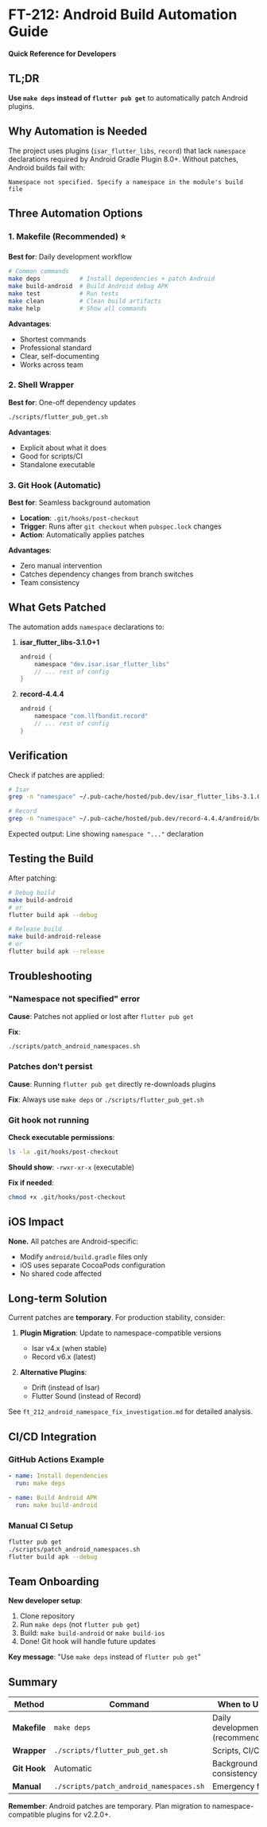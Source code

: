 # FT-212: Android Build Automation Guide

**Quick Reference for Developers**

## TL;DR

**Use `make deps` instead of `flutter pub get`** to automatically patch Android plugins.

## Why Automation is Needed

The project uses plugins (`isar_flutter_libs`, `record`) that lack `namespace` declarations required by Android Gradle Plugin 8.0+. Without patches, Android builds fail with:

```
Namespace not specified. Specify a namespace in the module's build file
```

## Three Automation Options

### 1. Makefile (Recommended) ⭐

**Best for**: Daily development workflow

```bash
# Common commands
make deps           # Install dependencies + patch Android
make build-android  # Build Android debug APK
make test           # Run tests
make clean          # Clean build artifacts
make help           # Show all commands
```

**Advantages**:
- Shortest commands
- Professional standard
- Clear, self-documenting
- Works across team

### 2. Shell Wrapper

**Best for**: One-off dependency updates

```bash
./scripts/flutter_pub_get.sh
```

**Advantages**:
- Explicit about what it does
- Good for scripts/CI
- Standalone executable

### 3. Git Hook (Automatic)

**Best for**: Seamless background automation

- **Location**: `.git/hooks/post-checkout`
- **Trigger**: Runs after `git checkout` when `pubspec.lock` changes
- **Action**: Automatically applies patches

**Advantages**:
- Zero manual intervention
- Catches dependency changes from branch switches
- Team consistency

## What Gets Patched

The automation adds `namespace` declarations to:

1. **isar_flutter_libs-3.1.0+1**
   ```gradle
   android {
       namespace "dev.isar.isar_flutter_libs"
       // ... rest of config
   }
   ```

2. **record-4.4.4**
   ```gradle
   android {
       namespace "com.llfbandit.record"
       // ... rest of config
   }
   ```

## Verification

Check if patches are applied:

```bash
# Isar
grep -n "namespace" ~/.pub-cache/hosted/pub.dev/isar_flutter_libs-3.1.0+1/android/build.gradle

# Record
grep -n "namespace" ~/.pub-cache/hosted/pub.dev/record-4.4.4/android/build.gradle
```

Expected output: Line showing `namespace "..."` declaration

## Testing the Build

After patching:

```bash
# Debug build
make build-android
# or
flutter build apk --debug

# Release build
make build-android-release
# or
flutter build apk --release
```

## Troubleshooting

### "Namespace not specified" error

**Cause**: Patches not applied or lost after `flutter pub get`

**Fix**:
```bash
./scripts/patch_android_namespaces.sh
```

### Patches don't persist

**Cause**: Running `flutter pub get` directly re-downloads plugins

**Fix**: Always use `make deps` or `./scripts/flutter_pub_get.sh`

### Git hook not running

**Check executable permissions**:
```bash
ls -la .git/hooks/post-checkout
```

**Should show**: `-rwxr-xr-x` (executable)

**Fix if needed**:
```bash
chmod +x .git/hooks/post-checkout
```

## iOS Impact

**None.** All patches are Android-specific:
- Modify `android/build.gradle` files only
- iOS uses separate CocoaPods configuration
- No shared code affected

## Long-term Solution

Current patches are **temporary**. For production stability, consider:

1. **Plugin Migration**: Update to namespace-compatible versions
   - Isar v4.x (when stable)
   - Record v6.x (latest)

2. **Alternative Plugins**:
   - Drift (instead of Isar)
   - Flutter Sound (instead of Record)

See `ft_212_android_namespace_fix_investigation.md` for detailed analysis.

## CI/CD Integration

### GitHub Actions Example

```yaml
- name: Install dependencies
  run: make deps

- name: Build Android APK
  run: make build-android
```

### Manual CI Setup

```bash
flutter pub get
./scripts/patch_android_namespaces.sh
flutter build apk --debug
```

## Team Onboarding

**New developer setup**:

1. Clone repository
2. Run `make deps` (not `flutter pub get`)
3. Build: `make build-android` or `make build-ios`
4. Done! Git hook will handle future updates

**Key message**: "Use `make deps` instead of `flutter pub get`"

## Summary

| Method | Command | When to Use |
|--------|---------|-------------|
| **Makefile** | `make deps` | Daily development (recommended) |
| **Wrapper** | `./scripts/flutter_pub_get.sh` | Scripts, CI/CD |
| **Git Hook** | Automatic | Background consistency |
| **Manual** | `./scripts/patch_android_namespaces.sh` | Emergency fix |

**Remember**: Android patches are temporary. Plan migration to namespace-compatible plugins for v2.2.0+.

